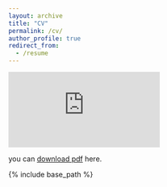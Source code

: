 ```yaml
---
layout: archive
title: "CV"
permalink: /cv/
author_profile: true
redirect_from:
  - /resume
---
```


<embed src="https://filiperecch.github.io/files/CV_Filipe_Recch_NOV_24.pdf" type="application/pdf"/>

you can [download pdf](https://filiperecch.github.io/files/CV_Filipe_Recch_NOV_24.pdf) here.

{% include base_path %}


